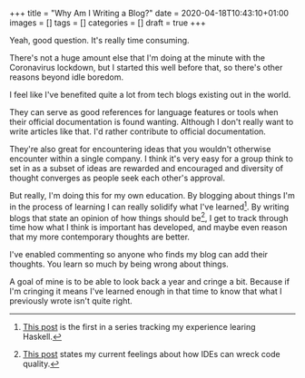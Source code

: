 +++
title = "Why Am I Writing a Blog?"
date = 2020-04-18T10:43:10+01:00
images = []
tags = []
categories = []
draft = true
+++

Yeah, good question.  It's really time consuming.

There's not a huge amount else that I'm doing at the minute with the
Coronavirus lockdown, but I started this well before that, so there's other
reasons beyond idle boredom.

I feel like I've benefited quite a lot from tech blogs existing out in the
world.

They can serve as good references for language features or tools when their
official documentation is found wanting.  Although I don't really want to write
articles like that.  I'd rather contribute to official documentation.

They're also great for encountering ideas that you wouldn't otherwise encounter
within a single company.  I think it's very easy for a group think to set in as
a subset of ideas are rewarded and encouraged and diversity of thought
converges as people seek each other's approval.

But really, I'm doing this for my own education.  By blogging about things I'm
in the process of learning I can really solidify what I've learned[^haskell].
By writing blogs that state an opinion of how things should be[^ide], I get to
track through time how what I think is important has developed, and maybe even
reason that my more contemporary thoughts are better.

I've enabled commenting so anyone who finds my blog can add their thoughts.
You learn so much by being wrong about things.

A goal of mine is to be able to look back a year and cringe a bit.  Because if
I'm cringing it means I've learned enough in that time to know that what I
previously wrote isn't quite right.

[haskellaoc]: https://tarquin-the-brave.github.io/blog/posts/re-learning-haskell/
[idecode]: https://tarquin-the-brave.github.io/blog/posts/ide-read-code/

[^haskell]: [This post][haskellaoc] is the first in a series tracking
            my experience learing Haskell.
[^ide]: [This post][idecode] states my current feelings about how IDEs can
        wreck code quality.
